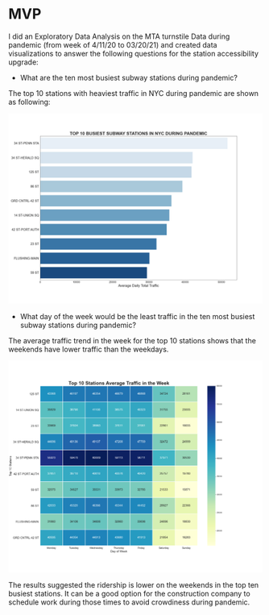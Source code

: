 # MVP

I did an Exploratory Data Analysis on the MTA turnstile Data during pandemic (from week of 4/11/20 to 03/20/21) and created data visualizations to answer the following questions for the station accessibility upgrade:

- What are the ten most busiest subway stations during pandemic?

The top 10 stations with heaviest traffic in NYC during pandemic are shown as following:

![](Top10BusiestSubway.png)

* What day of the week would be the least traffic in the ten most busiest subway stations during pandemic?

The average traffic trend in the week for the top 10 stations shows that the weekends have lower traffic than the weekdays. 

![](Top10WeekHeat.png)

The results suggested the ridership is lower on the weekends in the top ten busiest stations. It can be a good option for the construction company to schedule work during those times to avoid crowdiness during pandemic.
